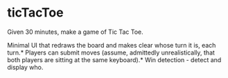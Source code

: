 # ticTacToe

Given 30 minutes, make a game of Tic Tac Toe.

Minimal UI that redraws the board and makes clear whose turn it is, each turn.* Players can submit moves (assume, admittedly unrealistically, that both players are sitting at the same keyboard).* Win detection - detect and display who.
